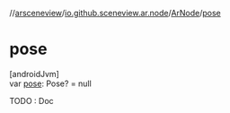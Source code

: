 //[arsceneview](../../../index.md)/[io.github.sceneview.ar.node](../index.md)/[ArNode](index.md)/[pose](pose.md)

# pose

[androidJvm]\
var [pose](pose.md): Pose? = null

TODO : Doc
